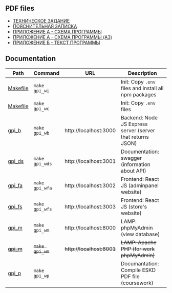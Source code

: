 ## PDF files

- [ТЕХНИЧЕСКОЕ ЗАДАНИЕ](https://github.com/Pavel-Innokentevich-Galanin/gpi_4coursework/raw/pdf/gpi_4coursework_tz.pdf)
- [ПОЯСНИТЕЛЬНАЯ ЗАПИСКА](https://github.com/Pavel-Innokentevich-Galanin/gpi_4coursework/raw/pdf/gpi_4coursework_pz.pdf)
- [ПРИЛОЖЕНИЕ А - СХЕМА ПРОГРАММЫ](https://github.com/Pavel-Innokentevich-Galanin/gpi_4coursework/raw/pdf/gpi_4coursework_a.pdf)
- [ПРИЛОЖЕНИЕ А - СХЕМА ПРОГРАММЫ (A3)](https://github.com/Pavel-Innokentevich-Galanin/gpi_4coursework/raw/pdf/gpi_4coursework_a_programPlan.pdf)
- [ПРИЛОЖЕНИЕ Б - ТЕКСТ ПРОГРАММЫ](https://github.com/Pavel-Innokentevich-Galanin/gpi_4coursework/raw/pdf/gpi_4coursework_b.pdf)

## Documentation

| Path                 | Command         | URL                     | Description                                                |
| -------------------- | --------------- | ----------------------- | ---------------------------------------------------------- |
| [Makefile](Makefile) | `make gpi_wi`   |                         | Init: Copy `.env` files and install all npm packages       |
| [Makefile](Makefile) | `make gpi_wc`   |                         | Init: Copy `.env` files                                    |
| [gpi_b](gpi_b)       | `make gpi_wb`   | http://localhost:3000   | Backend: Node JS Express server (server that returns JSON) |
| [gpi_ds](gpi_ds)     | `make gpi_wds`  | http://localhost:3001   | Documentation: swagger (information about API)             |
| [gpi_fa](gpi_fa)     | `make gpi_wfa`  | http://localhost:3002   | Frontend: React JS (adminpanel website)                    |
| [gpi_fs](gpi_fs)     | `make gpi_wfs`  | http://localhost:3003   | Frontend: React JS (store's website)                       |
| [gpi_m](gpi_m)       | `make gpi_wm`   | http://localhost:8000   | LAMP: phpMyAdmin (view database)                           |
| ~~[gpi_m](gpi_m)~~   |~~`make gpi_wm`~~|~~http://localhost:8001~~| ~~LAMP: Apache PHP (for work phpMyAdmin)~~                 |
| [gpi_p](gpi_p)       | `make gpi_wp`   |                         | Documantation: Compile ESKD PDF file (coursework)          |
